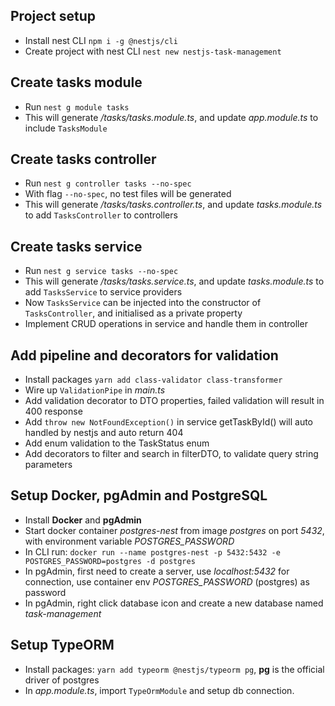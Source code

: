 ## Project setup
- Install nest CLI `npm i -g @nestjs/cli`
- Create project with nest CLI `nest new nestjs-task-management`

## Create tasks module
- Run `nest g module tasks`
- This will generate */tasks/tasks.module.ts*, and update *app.module.ts* to include `TasksModule` 

## Create tasks controller
- Run `nest g controller tasks --no-spec`
- With flag `--no-spec`, no test files will be generated
- This will generate */tasks/tasks.controller.ts*, and update *tasks.module.ts* to add `TasksController` to controllers 

## Create tasks service
- Run `nest g service tasks --no-spec`
- This will generate */tasks/tasks.service.ts*, and update *tasks.module.ts* to add `TasksService` to service providers
- Now `TasksService` can be injected into the constructor of `TasksController`, and initialised as a private property
- Implement CRUD operations in service and handle them in controller

## Add pipeline and decorators for validation
- Install packages `yarn add class-validator class-transformer`
- Wire up `ValidationPipe` in *main.ts*
- Add validation decorator to DTO properties, failed validation will result in 400 response
- Add `throw new NotFoundException()` in service getTaskById() will auto handled by nestjs and auto return 404 
- Add enum validation to the TaskStatus enum
- Add decorators to filter and search in filterDTO, to validate query string parameters

## Setup Docker, pgAdmin and PostgreSQL
- Install **Docker** and **pgAdmin**
- Start docker container *postgres-nest* from image *postgres* on port *5432*, with environment variable *POSTGRES_PASSWORD*
- In CLI run: `docker run --name postgres-nest -p 5432:5432 -e POSTGRES_PASSWORD=postgres -d postgres`
- In pgAdmin, first need to create a server, use *localhost:5432* for connection, use container env *POSTGRES_PASSWORD* (postgres) as password
- In pgAdmin, right click database icon and create a new database named *task-management*

## Setup TypeORM
- Install packages: `yarn add typeorm @nestjs/typeorm pg`, **pg** is the official driver of postgres
- In *app.module.ts*, import `TypeOrmModule` and setup db connection.